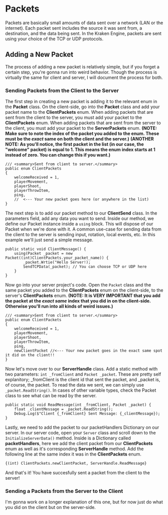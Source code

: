# Packets
Packets are basically small amounts of data sent over a network (LAN or the internet). 
Each packet sent includes the source it was sent from, a destination, and the data being sent.
In the Kraken Engine, packets are sent using your choice of the TCP or UDP protocols.

## Adding a New Packet
The process of adding a new packet is relatively simple, but if you forget a certain step, you're gonna run into weird behavior.
Though the process is virtually the same for client and server, I will document the process for both.

### Sending Packets from the Client to the Server
The first step in creating a new packet is adding it to the relevant enum in the **Packet** class.
On the client-side, go into the **Packet** class and add your packet name to the **ClientPackets** enum.
When adding packets that are sent from the client to the server, you must add your packet to the **ClientPackets** enum.
When adding packets that are sent from the server to the client, you must add your packet to the **ServerPackets** enum.
**(NOTE: Make sure to note the index of the packet you added to the enum. These must be the _exact_ same on both the client and the server.)**
**(ANOTHER NOTE: As you'll notice, the first packet in the list (in our case, the "welcome" packet) is equal to 1. This means the enum index starts at 1 instead of zero. You can change this if you want.)**

```
/// <summary>Sent from client to server.</summary>
public enum ClientPackets
{
    welcomeReceived = 1,
    playerMovement,
    playerShoot,
    playerThrowItem,
    ping,
    //  <--- Your new packet goes here (or anywhere in the list)
}
```

The next step is to add our packet method to our **ClientSend** class. In the parameters field, add any data you want to send.
Inside our method, we define our Packet instance inside a `using` block. This will dispose of our Packet when we're done with it.
A common use-case for sending data from the client to the server is sending input, rotation, local events, etc. In this example we'll just 
send a simple message.
```
public static void ClientMessage() {
    using(Packet _packet = new Packet((int)ClientPackets.your_packet_name)) {
        _packet.Wrtie("Hello Server!);
        SendTCPData(_packet); // You can choose TCP or UDP here
    }	
}
```

Now go into your server project's code. Open the `Packet` class and the same packet you added to the **ClientPackets** enum on the client-side, to the server's **ClientPackets** enum.
**(NOTE: It is VERY IMPORTANT that you add the packet at the _exact same_ index that you did in on the client-side. Otherwise you'll run into all kinds of weird issues.)**

```
/// <summary>Sent from client to server.</summary>
public enum ClientPackets
{
    welcomeReceived = 1,
    playerMovement,
    playerShoot,
    playerThrowItem,
    ping,
    newClientPacket //<--- Your new packet goes in the exact same spot it did on the client!!
}
```

Now let's move over to our **ServerHandle** class. Add a static method with two parameters: `int _fromClient` and `Packet _packet`. 
These are pretty self explanitory; _fromClient is the client id that sent the packet, and _packet is, of course, the packet.
To read the data we sent, we can simply use `_packet.ReadString()`. In cases of other variable types, check the Packet class to see what can
be read by the server.
```
public static void ReadMessage(int _fromClient, Packet _packet) {
    float _clientMessage = _packet.ReadString();
    Debug.Log($"Client {_fromClient} Sent Message: {_clientMessage}); 
}
```

Lastly, we need to add the packet to our packetHandlers Dictionary on our server. In our server code, open your `Server` class and scroll down to the `InitializeServerData()` method.
Inside is a Dictionary called **packetHandlers**, here we add the client packet from our **ClientPackets** enum as well as it's corresponding **ServerHandle** method.
Add the following line at the same index it was in the **ClientPackets** enum.

```
{(int) ClientPackets.newClientPacket, ServerHandle.ReadMessage}
```

And that's it! You have succesfully sent a packet from the client to the server!

### Sending a Packets from the Server to the Client
I'm gonna work on a longer explanation of this one, but for now just do what you did on the client but on the server-side.

